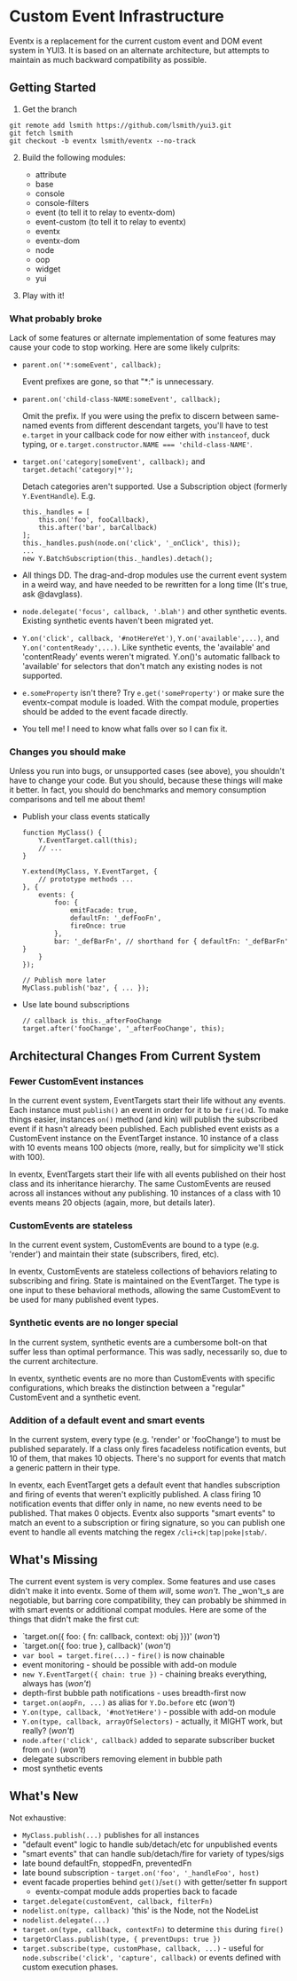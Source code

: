 Custom Event Infrastructure
===========================

Eventx is a replacement for the current custom event and DOM event system in
YUI3. It is based on an alternate architecture, but attempts to maintain as
much backward compatibility as possible.

Getting Started
---------------

1. Get the branch

```
git remote add lsmith https://github.com/lsmith/yui3.git
git fetch lsmith
git checkout -b eventx lsmith/eventx --no-track
```

2. Build the following modules:
   * attribute
   * base
   * console
   * console-filters
   * event (to tell it to relay to eventx-dom)
   * event-custom (to tell it to relay to eventx)
   * eventx
   * eventx-dom
   * node
   * oop
   * widget
   * yui

3. Play with it!

### What probably broke

Lack of some features or alternate implementation of some features may cause
your code to stop working. Here are some likely culprits:

* `parent.on('*:someEvent', callback);`

    Event prefixes are gone, so that "*:" is unnecessary.

* `parent.on('child-class-NAME:someEvent', callback);`

    Omit the prefix. If you were using the prefix to discern between same-named
    events from different descendant targets, you'll have to test `e.target` in
    your callback code for now either with `instanceof`, duck typing, or
    `e.target.constructor.NAME === 'child-class-NAME'`.

* `target.on('category|someEvent', callback);` and `target.detach('category|*');`

    Detach categories aren't supported. Use a Subscription object (formerly `Y.EventHandle`). E.g.
    ```
    this._handles = [
        this.on('foo', fooCallback),
        this.after('bar', barCallback)
    ];
    this._handles.push(node.on('click', '_onClick', this));
    ...
    new Y.BatchSubscription(this._handles).detach();
    ```

* All things DD. The drag-and-drop modules use the current event system in a
    weird way, and have needed to be rewritten for a long time (It's true, ask
    @davglass).

* `node.delegate('focus', callback, '.blah')` and other synthetic events.
    Existing synthetic events haven't been migrated yet.

* `Y.on('click', callback, '#notHereYet')`, `Y.on('available',...)`, and
    `Y.on('contentReady',...)`. Like synthetic events, the 'available' and
    'contentReady' events weren't migrated. Y.on()'s automatic fallback to
    'available' for selectors that don't match any existing nodes is not
    supported.

* `e.someProperty` isn't there? Try `e.get('someProperty')` or make sure the
    eventx-compat module is loaded. With the compat module, properties should
    be added to the event facade directly.

* You tell me! I need to know what falls over so I can fix it.

### Changes you should make

Unless you run into bugs, or unsupported cases (see above), you shouldn't have
to change your code. But you should, because these things will make it better.
In fact, you should do benchmarks and memory consumption comparisons and tell
me about them!

* Publish your class events statically

    ```
    function MyClass() {
        Y.EventTarget.call(this);
        // ...
    }

    Y.extend(MyClass, Y.EventTarget, {
        // prototype methods ...
    }, {
        events: {
            foo: {
                emitFacade: true,
                defaultFn: '_defFooFn',
                fireOnce: true
            },
            bar: '_defBarFn', // shorthand for { defaultFn: '_defBarFn' }
        }
    });

    // Publish more later
    MyClass.publish('baz', { ... });
    ```

* Use late bound subscriptions

    ```
    // callback is this._afterFooChange
    target.after('fooChange', '_afterFooChange', this);
    ```


Architectural Changes From Current System
-----------------------------------------

### Fewer CustomEvent instances

In the current event system, EventTargets start their life without any events.
Each instance must `publish()` an event in order for it to be `fire()`d. To
make things easier, instances `on()` method (and kin) will publish the
subscribed event if it hasn't already been published. Each published event
exists as a CustomEvent instance on the EventTarget instance. 10 instance of a
class with 10 events means 100 objects (more, really, but for simplicity we'll
stick with 100).

In eventx, EventTargets start their life with all events published on their
host class and its inheritance hierarchy. The same CustomEvents are reused
across all instances without any publishing. 10 instances of a class with 10
events means 20 objects (again, more, but details later).

### CustomEvents are stateless

In the current event system, CustomEvents are bound to a type (e.g. 'render')
and maintain their state (subscribers, fired, etc).

In eventx, CustomEvents are stateless collections of behaviors relating to
subscribing and firing. State is maintained on the EventTarget. The type is one
input to these behavioral methods, allowing the same CustomEvent to be used for
many published event types. 

### Synthetic events are no longer special

In the current system, synthetic events are a cumbersome bolt-on that suffer
less than optimal performance. This was sadly, necessarily so, due to the
current architecture.

In eventx, synthetic events are no more than CustomEvents with specific
configurations, which breaks the distinction between a "regular" CustomEvent
and a synthetic event.

### Addition of a default event and smart events

In the current system, every type (e.g. 'render' or 'fooChange') to must be
published separately.  If a class only fires facadeless notification events,
but 10 of them, that makes 10 objects. There's no support for events that match
a generic pattern in their type.

In eventx, each EventTarget gets a default event that handles subscription and
firing of events that weren't explicitly published.  A class firing 10
notification events that differ only in name, no new events need to be
published. That makes 0 objects. Eventx also supports "smart events" to match
an event to a subscription or firing signature, so you can publish one event to
handle all events matching the regex `/cli+ck|tap|poke|stab/`.

What's Missing
--------------

The current event system is very complex. Some features and use cases didn't
make it into eventx. Some of them _will_, some _won't_. The _won't_s are
negotiable, but barring core compatibility, they can probably be shimmed in
with smart events or additional compat modules. Here are some of the things
that didn't make the first cut:

* `target.on({ foo: { fn: callback, context: obj }})' (_won't_)
* `target.on({ foo: true }, callback)' (_won't_)
* `var bool = target.fire(...)` - `fire()` is now chainable
* event monitoring - should be possible with add-on module
* `new Y.EventTarget({ chain: true })` - chaining breaks everything, always has (_won't_)
* depth-first bubble path notifications - uses breadth-first now
* `target.on(aopFn, ...)` as alias for `Y.Do.before` etc (_won't_)
* `Y.on(type, callback, '#notYetHere')` - possible with add-on module
* `Y.on(type, callback, arrayOfSelectors)` - actually, it MIGHT work, but really? (_won't_)
* `node.after('click', callback)` added to separate subscriber bucket from `on()` (_won't_)
* delegate subscribers removing element in bubble path
* most synthetic events


What's New
----------

Not exhaustive:

* `MyClass.publish(...)` publishes for all instances
* "default event" logic to handle sub/detach/etc for unpublished events
* "smart events" that can handle sub/detach/fire for variety of types/sigs
* late bound defaultFn, stoppedFn, preventedFn
* late bound subscription - `target.on('foo', '_handleFoo', host)`
* event facade properties behind `get()`/`set()` with getter/setter fn support
  - eventx-compat module adds properties back to facade
* `target.delegate(customEvent, callback, filterFn)`
* `nodelist.on(type, callback)` 'this' is the Node, not the NodeList
* `nodelist.delegate(...)`
* `target.on(type, callback, contextFn)` to determine `this` during `fire()`
* `targetOrClass.publish(type, { preventDups: true })`
* `target.subscribe(type, customPhase, callback, ...)` - useful for
  `node.subscribe('click', 'capture', callback)` or events defined with custom
  execution phases.
